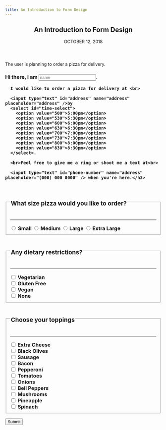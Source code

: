 ```yaml
---
title: An Introduction to Form Design
---
```


<main class='blogposts__container'>
  <header>
    <h2>An Introduction to Form Design</h2>
    <time datetime="2018-10-12">OCTOBER 12, 2018</time>
  </header>

  <p>The user is planning to order a pizza for delivery.</p>

  <form class='form__container--personal'>
    <h3>Hi there, I am <input type="text" id="name" name="name" placeholder="name" />.<br>

      I would like to order a pizza for delivery at <br>

      <input type="text" id="address" name="address" placeholder="address" />by
      <select id="time-select">
        <option value="500">5:00pm</option>
        <option value="530">5:30pm</option>
        <option value="600">6:00pm</option>
        <option value="630">6:30pm</option>
        <option value="700">7:00pm</option>
        <option value="730">7:30pm</option>
        <option value="800">8:00pm</option>
        <option value="830">8:30pm</option>
      </select>.

      <br>Feel free to give me a ring or shoot me a text at<br>

      <input type="text" id="phone-number" name="address" placeholder="(000) 000 0000" /> when you're here.</h3>

  </form>

  <br>

  <form class='form__container--order'>
    <fieldset class='form__pizza--size'>
      <legend>
        <h3>What size pizza would you like to order?</h3>
      </legend>
      <hr />
      <div class='radio-buttons'>
        <input type="radio" id="radio-one" value="small">
        <label class="radio" for="radio-one">Small</label>
        <input type="radio" id="radio-two" value="medium">
        <label class="radio" for="radio-two">Medium</label>
        <input type="radio" id="radio-three" value="large">
        <label class="radio" for="radio-three">Large</label>
        <input type="radio" id="radio-four" value="extra-large">
        <label class="radio" for="radio-four">Extra Large</label>
      </div>
    </fieldset>
  </form>

  <form class='form__container--order'>
    <fieldset class='form__pizza--diet'>
      <legend>
        <h3>Any dietary restrictions?</h3>
      </legend>
      <hr />
      <div class='checkboxes'>
        <input type="checkbox" id="check-one" value="vegetarian" check="checked" />
        <label class="checkbox" for="check-one">Vegetarian</label>
      </div>
      <div class='checkboxes'>
        <input type="checkbox" id="check-two" value="gluten-free" check="checked" />
        <label class="checkbox" for="check-two">Gluten Free</label>
      </div>
      <div class='checkboxes'>
        <input type="checkbox" id="check-three" value="vegan" check="checked" />
        <label class="checkbox" for="check-three">Vegan</label>
      </div>
      <div class='checkboxes'>
        <input type="checkbox" id="check-four" value="none" check="checked" />
        <label class="checkbox" for="check-four">None</label>
      </div>
    </fieldset>
  </form>

  <form class='form__container--order'>
    <fieldset class='form__pizza--toppings'>
      <legend>
        <h3>Choose your toppings</h3>
      </legend>
      <hr />
      <div class='checkboxes'>
        <input type="checkbox" id="check-five" value="extra-cheese" check="checked" />
        <label class="checkbox" for="check-five">Extra Cheese</label>
      </div>
      <div class='checkboxes'>
        <input type="checkbox" id="check-six" value="black-olives" check="checked" />
        <label class="checkbox" for="check-six">Black Olives</label>
      </div>
      <div class='checkboxes'>
        <input type="checkbox" id="check-seven" value="sausage" check="checked" />
        <label class="checkbox" for="check-seven">Sausage</label>
      </div>
      <div class='checkboxes'>
        <input type="checkbox" id="check-eight" value="bacon" check="checked" />
        <label class="checkbox" for="check-eight">Bacon</label>
      </div>
      <div class='checkboxes'>
        <input type="checkbox" id="check-nine" value="pepperoni" check="checked" />
        <label class="checkbox" for="check-nine">Pepperoni</label>
      </div>
      <div class='checkboxes'>
        <input type="checkbox" id="check-ten" value="tomatoes" check="checked" />
        <label class="checkbox" for="check-ten">Tomatoes</label>
      </div>
      <div class='checkboxes'>
        <input type="checkbox" id="check-eleven" value="onions" check="checked" />
        <label class="checkbox" for="check-eleven">Onions</label>
      </div>
      <div class='checkboxes'>
        <input type="checkbox" id="check-twelve" value="bell-peppers" check="checked" />
        <label class="checkbox" for="check-twelve">Bell Peppers</label>
      </div>
      <div class='checkboxes'>
        <input type="checkbox" id="check-thirteen" value="mushrooms" check="checked" />
        <label class="checkbox" for="check-thirteen">Mushrooms</label>
      </div>
      <div class='checkboxes'>
        <input type="checkbox" id="check-fourteen" value="pineapple" check="checked" />
        <label class="checkbox" for="check-fourteen">Pineapple</label>
      </div>
      <div class='checkboxes'>
        <input type="checkbox" id="check-fifteen" value="spinach" check="checked" />
        <label class="checkbox" for="check-fifteen">Spinach</label>
      </div>
    </fieldset>

  </form>

  <button>Submit</button>

</main>